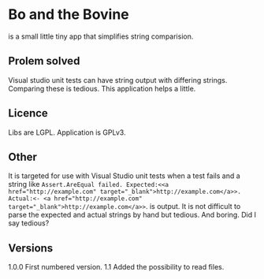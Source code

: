 # Bo and the Bovine
is a small little tiny app that simplifies string comparision.

## Prolem solved
Visual studio unit tests can have string output with differing strings.  
Comparing these is tedious.
This application helps a little.

## Licence
Libs are LGPL.
Application is GPLv3.

## Other
It is targeted for use with Visual Studio unit tests when a test fails and a string like
`Assert.AreEqual failed. Expected:<<a href="http://example.com" target="_blank">http://example.com</a>>. Actual:<- <a href="http://example.com" target="_blank">http://example.com</a>>`.
is output.  It is not difficult to parse the expected and actual strings by hand but tedious.  And boring.  Did I say tedious?

## Versions
1.0.0
First numbered version.
1.1
Added the possibility to read files.